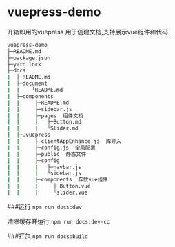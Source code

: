 # vuepress-demo

开箱即用的vuepress
用于创建文档,支持展示vue组件和代码

```bash
vuepress-demo
├─README.md
├─package.json
├─yarn.lock
├─docs
|  ├─README.md
|  ├─document
|  |    └README.md
|  ├─components
|  |     ├─README.md
|  |     ├─sidebar.js
|  |     ├─pages  组件文档
|  |     |   ├─Button.md 
|  |     |   └Slider.md
|  ├─.vuepress
|  |     ├─clientAppEnhance.js  库导入
|  |     ├─config.js  全局配置
|  |     ├─public  静态文件
|  |     ├─config
|  |     |   ├─navbar.js
|  |     |   └sidebar.js
|  |     ├─components  存放vue组件
|  |     |     ├─Button.vue
|  |     |     └slider.vue
```

###运行
<code>npm run docs:dev</code>

清除缓存并运行
<code>npm run docs:dev-cc</code>


###打包
<code>npm run docs:build</code>

